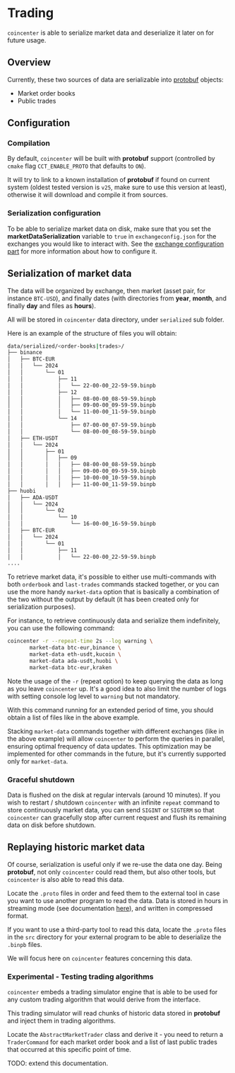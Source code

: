 # Trading

`coincenter` is able to serialize market data and deserialize it later on for future usage.

## Overview

Currently, these two sources of data are serializable into [protobuf](https://protobuf.dev/) objects:

- Market order books
- Public trades

## Configuration

### Compilation

By default, `coincenter` will be built with **protobuf** support (controlled by `cmake` flag `CCT_ENABLE_PROTO` that defaults to `ON`).

It will try to link to a known installation of **protobuf** if found on current system (oldest tested version is `v25`, make sure to use this version at least), otherwise it will download and compile it from sources.

### Serialization configuration

To be able to serialize market data on disk, make sure that you set the **marketDataSerialization** variable to `true` in `exchangeconfig.json` for the exchanges you would like to interact with.
See the [exchange configuration part](CONFIG.md#exchanges-options-description) for more information about how to configure it.

## Serialization of market data

The data will be organized by exchange, then market (asset pair, for instance `BTC-USD`), and finally dates (with directories from **year**, **month**, and finally **day** and files as **hours**).

All will be stored in `coincenter` data directory, under `serialized` sub folder.

Here is an example of the structure of files you will obtain:

```bash
data/serialized/<order-books|trades>/
├── binance
│   ├── BTC-EUR
│   │   └── 2024
│   │       └── 01
│   │           ├── 11
│   │           │   └── 22-00-00_22-59-59.binpb
│   │           ├── 12
│   │           │   ├── 08-00-00_08-59-59.binpb
│   │           │   ├── 09-00-00_09-59-59.binpb
│   │           │   └── 11-00-00_11-59-59.binpb
│   │           └── 14
│   │               ├── 07-00-00_07-59-59.binpb
│   │               └── 08-00-00_08-59-59.binpb
│   ├── ETH-USDT
│   │   └── 2024
│   │       ├── 01
│   │       │   ├── 09
│   │       │   │   ├── 08-00-00_08-59-59.binpb
│   │       │   │   ├── 09-00-00_09-59-59.binpb
│   │       │   │   ├── 10-00-00_10-59-59.binpb
│   │       │   │   ├── 11-00-00_11-59-59.binpb
├── huobi
│   ├── ADA-USDT
│   │   └── 2024
│   │       └── 02
│   │           └── 10
│   │               └── 16-00-00_16-59-59.binpb
│   ├── BTC-EUR
│   │   └── 2024
│   │       └── 01
│   │           ├── 11
│   │           │   └── 22-00-00_22-59-59.binpb
....
```

To retrieve market data, it's possible to either use multi-commands with both `orderbook` and `last-trades` commands stacked together, or you can use the more handy `market-data` option that is basically a combination of the two without the output by default (it has been created only for serialization purposes).

For instance, to retrieve continuously data and serialize them indefinitely, you can use the following command:

```bash
coincenter -r --repeat-time 2s --log warning \
       market-data btc-eur,binance \
       market-data eth-usdt,kucoin \
       market-data ada-usdt,huobi \
       market-data btc-eur,kraken
```

Note the usage of the `-r` (repeat option) to keep querying the data as long as you leave `coincenter` up. It's a good idea to also limit the number of logs with setting console log level to `warning` but not mandatory.

With this command running for an extended period of time, you should obtain a list of files like in the above example.

Stacking `market-data` commands together with different exchanges (like in the above example) will allow `coincenter` to perform the queries in parallel, ensuring optimal frequency of data updates. This optimization may be implemented for other commands in the future, but it's currently supported only for `market-data`.

### Graceful shutdown

Data is flushed on the disk at regular intervals (around 10 minutes). If you wish to restart / shutdown `coincenter` with an infinite `repeat` command to store continuously market data, you can send `SIGINT` or `SIGTERM` so that `coincenter` can gracefully stop after current request and flush its remaining data on disk before shutdown.

## Replaying historic market data

Of course, serialization is useful only if we re-use the data one day. Being **protobuf**, not only `coincenter` could read them, but also other tools, but `coincenter` is also able to read this data.

Locate the `.proto` files in order and feed them to the external tool in case you want to use another program to read the data. Data is stored in hours in streaming mode (see documentation [here](https://protobuf.dev/programming-guides/techniques/#streaming)), and written in compressed format.

If you want to use a third-party tool to read this data, locate the `.proto` files in the `src` directory for your external program to be able to deserialize the `.binpb` files.

We will focus here on `coincenter` features concerning this data.

### Experimental - Testing trading algorithms

`coincenter` embeds a trading simulator engine that is able to be used for any custom trading algorithm that would derive from the interface.

This trading simulator will read chunks of historic data stored in **protobuf** and inject them in trading algorithms.

Locate the `AbstractMarketTrader` class and derive it - you need to return a `TraderCommand` for each market order book and a list of last public trades that occurred at this specific point of time.

TODO: extend this documentation.
